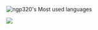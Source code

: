 ![ngp320's Most used languages](https://github-readme-stats.vercel.app/api/top-langs/?username=ngp320&layout=compact&hide_border=true&langs_count=10)

![](https://stats.justsong.cn/api/leetcode?username=ngp-x&cn=true)
